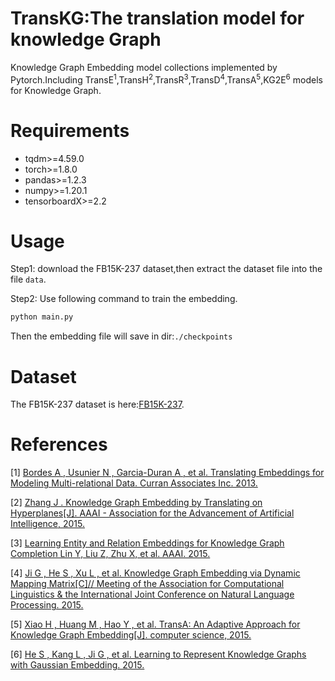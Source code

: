 # TransKG:The translation model for knowledge Graph
Knowledge Graph Embedding model collections implemented by Pytorch.Including TransE<sup>1</sup>,TransH<sup>2</sup>,TransR<sup>3</sup>,TransD<sup>4</sup>,TransA<sup>5</sup>,KG2E<sup>6</sup> models for Knowledge Graph.
# Requirements
+ tqdm>=4.59.0
+ torch>=1.8.0
+ pandas>=1.2.3
+ numpy>=1.20.1
+ tensorboardX>=2.2
# Usage
Step1: download the FB15K-237 dataset,then extract the dataset file into the file `data`. 

Step2: Use following command to train the embedding.
```bash
python main.py
```
Then the embedding file will save in dir:`./checkpoints`
# Dataset
The FB15K-237 dataset is here:[FB15K-237](https://everest.hds.utc.fr/lib/exe/fetch.php?media=en:fb15k.tgz).
# References
[1] [Bordes A ,  Usunier N ,  Garcia-Duran A , et al. Translating Embeddings for Modeling Multi-relational Data. Curran Associates Inc.  2013.](http://www.thespermwhale.com/jaseweston/papers/CR_paper_nips13.pdf)

[2] [Zhang J . Knowledge Graph Embedding by Translating on Hyperplanes[J]. AAAI - Association for the Advancement of Artificial Intelligence, 2015.](http://pdfs.semanticscholar.org/2a3f/862199883ceff5e3c74126f0c80770653e05.pdf)

[3] [Learning Entity and Relation Embeddings for Knowledge Graph Completion Lin Y, Liu Z, Zhu X, et al. AAAI. 2015. ](http://nlp.csai.tsinghua.edu.cn/~lyk/publications/aaai2015_transr.pdf)

[4] [Ji G ,  He S ,  Xu L , et al. Knowledge Graph Embedding via Dynamic Mapping Matrix[C]// Meeting of the Association for Computational Linguistics & the International Joint Conference on Natural Language Processing. 2015.](http://www.nlpr.ia.ac.cn/cip/~liukang/liukangPageFile/Knowledge%20Graph%20Embedding%20via%20Dynamic%20Mapping%20Matrix.pdf)

[5] [Xiao H ,  Huang M ,  Hao Y , et al. TransA: An Adaptive Approach for Knowledge Graph Embedding[J]. computer science, 2015.](https://arxiv.org/pdf/1509.05490.pdf)

[6] [He S ,  Kang L ,  Ji G , et al. Learning to Represent Knowledge Graphs with Gaussian Embedding.  2015.](http://www.nlpr.ia.ac.cn/cip/~liukang/liukangPageFile/Learning%20to%20Represent%20Knowledge%20Graphs%20with%20Gaussian%20Embedding.pdf)

